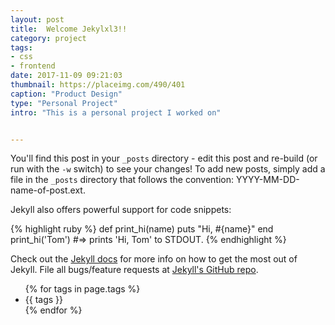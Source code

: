 ```yaml
---
layout: post
title:  Welcome Jekylxl3!!
category: project
tags:
- css
- frontend
date: 2017-11-09 09:21:03
thumbnail: https://placeimg.com/490/401
caption: "Product Design"
type: "Personal Project"
intro: "This is a personal project I worked on"


---
```


You'll find this post in your `_posts` directory - edit this post and re-build (or run with the `-w` switch) to see your changes!
To add new posts, simply add a file in the `_posts` directory that follows the convention: YYYY-MM-DD-name-of-post.ext.

Jekyll also offers powerful support for code snippets:

{% highlight ruby %}
def print_hi(name)
  puts "Hi, #{name}"
end
print_hi('Tom')
#=> prints 'Hi, Tom' to STDOUT.
{% endhighlight %}

Check out the [Jekyll docs][jekyll] for more info on how to get the most out of Jekyll. File all bugs/feature requests at [Jekyll's GitHub repo][jekyll-gh].

[jekyll-gh]: https://github.com/mojombo/jekyll
[jekyll]:    http://jekyllrb.com

<ul>
  {% for tags in page.tags %}
    <li>{{ tags }}</li>
  {% endfor %}
</ul>
